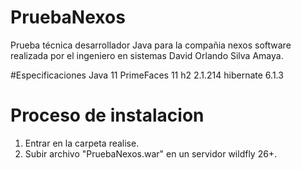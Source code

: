 # PruebaNexos

Prueba técnica desarrollador Java para la compañia nexos software realizada por el ingeniero en sistemas David Orlando Silva Amaya.

#Especificaciones
Java 11
PrimeFaces 11
h2 2.1.214
hibernate 6.1.3

# Proceso de instalacion

1. Entrar en la carpeta realise.
2. Subir archivo "PruebaNexos.war" en un servidor wildfly 26+.
